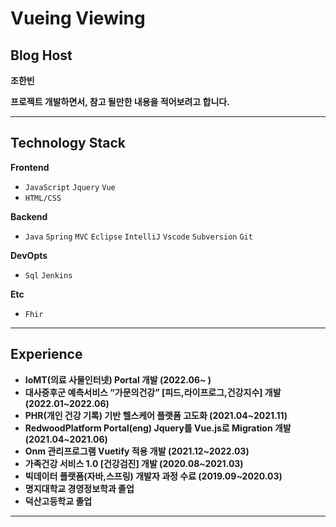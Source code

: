 # Vueing Viewing

## Blog Host

**조한빈**

**프로젝트 개발하면서, 참고 될만한 내용을 적어보려고 합니다.** 

---
## Technology Stack

**Frontend**

- `JavaScript` `Jquery` `Vue`
- `HTML/CSS`

**Backend**

- `Java` `Spring` `MVC`  `Eclipse`  `IntelliJ` `Vscode` `Subversion` `Git`

**DevOpts**

- `Sql`  `Jenkins`

**Etc**

- `Fhir`

---
## Experience

- **IoMT(의료 사물인터넷) Portal 개발 (2022.06~ )**
- **대사증후군 예측서비스 “가문의건강” [피드,라이프로그,건강지수] 개발 (2022.01~2022.06)**
- **PHR(개인 건강 기록) 기반 헬스케어 플랫폼 고도화 (2021.04~2021.11)**
- **RedwoodPlatform Portal(eng) Jquery를 Vue.js로 Migration 개발 (2021.04~2021.06)**
- **Onm 관리프로그램 Vuetify 적용 개발 (2021.12~2022.03)**
- **가족건강 서비스 1.0 [건강검진] 개발 (2020.08~2021.03)**
- **빅데이터 플랫폼(자바,스프링) 개발자 과정 수료 (2019.09~2020.03)**
- **명지대학교 경영정보학과 졸업**
- **덕산고등학교 졸업**
---

 
